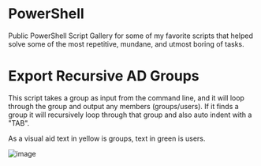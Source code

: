 # PowerShell
Public PowerShell Script Gallery for some of my favorite scripts that helped solve some of the most repetitive, mundane, and utmost boring of tasks.

# Export Recursive AD Groups
This script takes a group as input from the command line, and it will loop through the group and output any members (groups/users). If it finds a group it will recursively loop through that group and also auto indent with a "TAB".

As a visual aid text in yellow is groups, text in green is users.

![image](https://user-images.githubusercontent.com/6281748/131317686-e4e59232-46e6-4be1-b738-bdcc268707bd.png)
